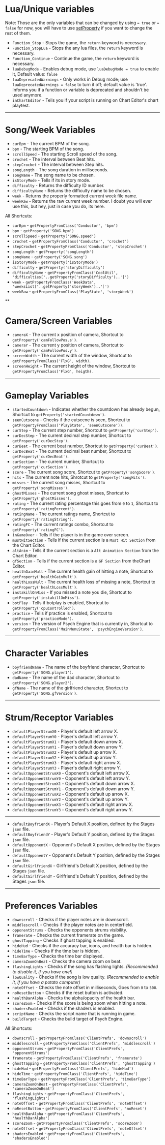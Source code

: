 # Lua/Unique variables

Note: 
Those are the only variables that can be changed by using `= true` or `= false` for now, you will have to use [setProperty](https://github.com/Meme1079/PsychWiki/Lua-Script-API:-Value-Setting-and-Getting-Functions#setpropertyvariablestring-valuedynamic) if you want to change the rest of them.

- `Function_Stop` - Stops the game, the `return` keyword is necessary.
- `Function_StopLua` - Stops the any lua files, the `return` keyword is necessary.
- `Function_Continue` - Continue the game, the `return` keyword is necessary.
- `luaDebugMode` - Enables debug mode, use `luaDebugMode = true` to enable it, Default value: `false`
- `luaDeprecatedWarnings` - Only works in Debug mode; use `luaDeprecatedWarnings = false` to turn it off; default value is 'true'. Informs you if a function or variable is deprecated and shouldn't be used anymore.
- `inChartEditor` - Tells you if your script is running on Chart Editor's chart playtest.

***

# Song/Week Variables
- `curBpm` - The current BPM of the song.
- `bpm` - The starting BPM of the song.
- `scrollSpeed` - The starting Scroll speed of the song.
- `crochet` - The interval between Beat hits.
- `stepCrochet` - The interval between Step hits.
- `songLength` - The song duration in milliseconds.
- `songName` - The song name to be chosen.
- `isStoryMode` - Tells if its in story mode.
- `difficulty` - Returns the difficulty ID number.
- `difficultyName` - Returns the difficulty name to be chosen.
- `week` - Returns the properly formatted current week file name.
- `weekRaw` - Returns the raw current week number. I doubt you will ever use this, but hey, just in case you do, its here.

All Shortcuts:
- `curBpm` - `getPropertyFromClass('Conductor', 'bpm')`
- `bpm` - `getProperty('SONG.bpm')`
- `scrollSpeed` - `getProperty('SONG.speed')`
- `crochet` - `getPropertyFromClass('Conductor', 'crochet')`
- `stepCrochet` - `getPropertyFromClass('Conductor', 'stepCrochet')`
- `songLength` - `getProperty('songLength')`
- `songName` - `getProperty('SONG.song')`
- `isStoryMode` - `getProperty('isStoryMode')`
- `difficulty` - `getProperty('storyDifficulty')`
- `difficultyName` - `getPropertyFromClass('CoolUtil', 'difficulties['..getProperty('storyDifficulty')..']')`
- `week` - `getPropertyFromClass('WeekData', 'weeksList['..getProperty('storyWeek')..']')`
- `weekRaw` - `getPropertyFromClass('PlayState', 'storyWeek')`

**

# Camera/Screen Variables
- `cameraX` - The current x position of camera, Shortcut to `getProperty('camFollowPos.s')`.
- `cameraY` - The current y position of camera, Shortcut to `getProperty('camFollowPos.y')`.
- `screenWidth` - The current width of the window, Shortcut to `getPropertyFromClass('FlxG', width)`.
- `screenHeight` - The current height of the window, Shortcut to `getPropertyFromClass('FlxG', heigth)`.

***

# Gameplay Variables
- `startedCountdown` - Indicates whether the countdown has already begun, Shortcut to `getProperty('startedCountdown')`.
- `seenCutscene` - Checks if the cutscene is seen, Shortcut to `getPropertyFromClass('PlayState', 'seenCutscene'))`.
- `curStep` - The current step number, Shortcut to `getProperty('curStep')`.
- `curDecStep` - The current decimal step number, Shortcut to `getProperty('curDecStep')`.
- `curBeat` - The current beat number, Shortcut to `getProperty('curBeat')`.
- `curDecBeat` - The current decimal beat number, Shortcut to `getProperty('curDecBeat')`.
- `curSection` - The current number, Shortcut to `getProperty('curSection')`.
- `score` - The current song score, Shortcut to `getProperty('songScore')`.
- `hits` - The current note hits, Shrotcut to `getProperty('songHits')`.
- `misses` - The current song misses, Shortcut to `getProperty('songMisses')`.
- `ghostMisses` - The current song ghost misses, Shortcut to `getProperty('ghostMisses')`.
- `rating` - The current rating percentage this goes from `0` to `1`, Shortcut to `getProperty('ratingPercent')`.
- `ratingName` - The current ratings name, Shortcut to `getProperty('ratingString')`.
- `ratingFC` - The current ratings combo, Shortcut to `getProperty('ratingFC')`.
- `inGameOver` - Tells if the player is in the game over screen.
- `mustHitSection` - Tells if the current section is a `Must Hit Section` from the Chart Editor.
- `altAnim` - Tells if the current section is a `Alt Animation Section` from the Chart Editor.
- `gfSection` - Tells if the current section is a `GF Section` from  theChart Editor.
- `healthGainMult` - The current health gain of hitting a note, Shortcut to `getProperty('healthGainMult')`.
- `healthLossMult` - The current health loss of missing a note, Shortcut to `getProperty('healthLossMult')`.
- `instakillOnMiss` - If you missed a note you die, Shortcut to `getProperty('instakillOnMiss')`.
- `botPlay` - Tells if botplay is enabled, Shortcut to `getProperty('cpuControlled')`.
- `practice` - Tells if practice is enabled, Shortcut to `getProperty('practiceMode')`.
- `version` - The version of Psych Engine that is currently in, Shortcut to `getPropertyFromClass('MainMenuState', 'psychEngineVersion')`.

***

# Character Variables
- `boyfriendName` - The name of the boyfriend character, Shortcut to `getProperty('SONG.player1')`.
- `dadName` - The name of the dad character, Shortcut to `getProperty('SONG.player2')`.
- `gfName` - The name of the girlfriend character, Shortcut to `getProperty('SONG.gfVersion')`.

***

# Strum/Receptor Variables
- `defaultPlayerStrumX0` - Player's default left arrow X.
- `defaultPlayerStrumY0` - Player's default left arrow Y.
- `defaultPlayerStrumX1` - Player's default down arrow X.
- `defaultPlayerStrumY1` - Player's default down arrow Y.
- `defaultPlayerStrumX2` - Player's default up arrow X.
- `defaultPlayerStrumY2` - Player's default up arrow Y.
- `defaultPlayerStrumX3` - Player's default right arrow X.
- `defaultPlayerStrumY3` - Player's default right arrow Y.
- `defaultOpponentStrumX0` - Opponent's default left arrow X.
- `defaultOpponentStrumY0` - Opponent's default left arrow Y.
- `defaultOpponentStrumX1` - Opponent's default down arrow X.
- `defaultOpponentStrumY1` - Opponent's default down arrow Y.
- `defaultOpponentStrumX2` - Opponent's default up arrow X.
- `defaultOpponentStrumY2` - Opponent's default up arrow Y.
- `defaultOpponentStrumX3` - Opponent's default right arrow X.
- `defaultOpponentStrumY3` - Opponent's default right arrow Y.

***

- `defaultBoyfriendX` - Player's Default X position, defined by the Stages `json` file.
- `defaultBoyfriendY` - Player's Default Y position, defined by the Stages `json` file.
- `defaultOpponentX` - Opponent's Default X position, defined by the Stages `json` file.
- `defaultOpponentY` - Opponent's Default Y position, defined by the Stages `json` file.
- `defaultGirlfriendX` - Girlfriend's Default X position, defined by the Stages `json` file.
- `defaultGirlfriendY` - Girlfriend's Default Y position, defined by the Stages `json` file.

***

# Preferences Variables
- `downscroll` - Checks if the player notes are in downscroll.
- `middlescroll` - Checks if the player notes are in centerfield.
- `opponentStrums` - Checks the opponents strums visibility.  
- `framerate` - Checks the current framerate on the game. 
- `ghostTapping` - Checks if ghost tapping is enabled. 
- `hideHud` - Checks if the accuracy bar, icons, and health bar is hidden.
- `hideTime` - Checks if the time bar is hidden.
- `timeBarType` - Checks the time bar displayed.
- `cameraZoomOnBeat` - Checks the camera zoom on beat.
- `flashingLights` - Checks if the song has flashing lights. _(Recommended to disable it, if you have one!)_
- `lowQuality` - Checks if the song is low quality. _(Recommended to enable it, if you have a potato computer)_
- `noteOffset` - Checks the note offset in milliseconds, Goes from `0` to `500`.
- `noResetButton` - Checks if the reset button is activated.
- `healthBarAlpha` - Checks the alpha/opacity of the health bar.
- `scoreZoom` - Checks if the score is being zoom when hitting a note.
- `shadersEnabled` - Checks if the shaders is enabled.
- `scriptName` - Checks the script name that is running in game.
- `buildTarget` - Checks the build target of Psych Engine.

All Shortcuts:
- `downscroll` - `getPropertyFromClass('ClientPrefs', 'downscroll')`
- `middlescroll` - `getPropertyFromClass('ClientPrefs', 'middlescroll')`
- `opponentStrums` - `getPropertyFromClass('ClientPrefs', 'opponentStrums')`
- `framerate` - `getPropertyFromClass('ClientPrefs', 'framerate')`
- `ghostTapping` - `getPropertyFromClass('ClientPrefs', 'ghostTapping')`
- `hideHud` - `getPropertyFromClass('ClientPrefs', 'hideHud')`
- `hideTime` - `getPropertyFromClass('ClientPrefs', 'hideTime')`
- `timeBarType` - `getPropertyFromClass('ClientPrefs', 'timeBarType')`
- `cameraZoomOnBeat` - `getPropertyFromClass('ClientPrefs', 'cameraZoomOnBeat')`
- `flashingLights` - `getPropertyFromClass('ClientPrefs', 'flashingLights')`
- `noteOffset` - `getPropertyFromClass('ClientPrefs', 'noteOffset')`
- `noResetButton` - `getPropertyFromClass('ClientPrefs', 'noReset')`
- `healthBarAlpha` - `getPropertyFromClass('ClientPrefs', 'healthBarAlpha')`
- `scoreZoom` - `getPropertyFromClass('ClientPrefs', 'scoreZoom')`
- `noteOffset` - `getPropertyFromClass('ClientPrefs', 'noteOffset')`
- `shadersEnabled` - `getPropertyFromClass('ClientPrefs', 'shadersEnabled')`